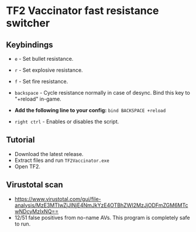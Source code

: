 # TF2 Vaccinator fast resistance switcher

## Keybindings

- `e` - Set bullet resistance.

- `r` - Set explosive resistance.

- `f` - Set fire resistance.

- `backspace` - Cycle resistance normally in case of desync. Bind this key to "+reload" in-game.

- **Add the following line to your config:** `bind BACKSPACE +reload`

- `right ctrl` - Enables or disables the script.

## Tutorial

- Download the latest release.
- Extract files and run `TF2Vaccinator.exe`
- Open TF2.

## Virustotal scan

- https://www.virustotal.com/gui/file-analysis/MzE3MTIwZjJlNjE4NmJkYzE4OTBhZWI2MzJjODFmZGM6MTcwNDcyMzIxNQ==
- 12/51 false positives from no-name AVs. This program is completely safe to run.
